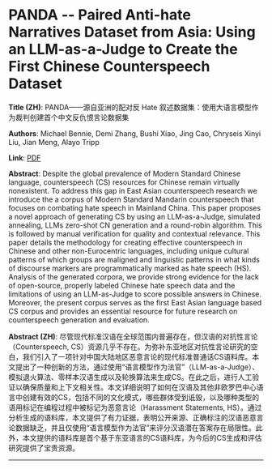 # PANDA -- Paired Anti-hate Narratives Dataset from Asia: Using an LLM-as-a-Judge to Create the First Chinese Counterspeech Dataset 

**Title (ZH)**: PANDA——源自亚洲的配对反 Hate 叙述数据集：使用大语言模型作为裁判创建首个中文反仇恨言论数据集 

**Authors**: Michael Bennie, Demi Zhang, Bushi Xiao, Jing Cao, Chryseis Xinyi Liu, Jian Meng, Alayo Tripp  

**Link**: [PDF](https://arxiv.org/pdf/2501.00697)  

**Abstract**: Despite the global prevalence of Modern Standard Chinese language, counterspeech (CS) resources for Chinese remain virtually nonexistent. To address this gap in East Asian counterspeech research we introduce the a corpus of Modern Standard Mandarin counterspeech that focuses on combating hate speech in Mainland China. This paper proposes a novel approach of generating CS by using an LLM-as-a-Judge, simulated annealing, LLMs zero-shot CN generation and a round-robin algorithm. This is followed by manual verification for quality and contextual relevance. This paper details the methodology for creating effective counterspeech in Chinese and other non-Eurocentric languages, including unique cultural patterns of which groups are maligned and linguistic patterns in what kinds of discourse markers are programmatically marked as hate speech (HS). Analysis of the generated corpora, we provide strong evidence for the lack of open-source, properly labeled Chinese hate speech data and the limitations of using an LLM-as-Judge to score possible answers in Chinese. Moreover, the present corpus serves as the first East Asian language based CS corpus and provides an essential resource for future research on counterspeech generation and evaluation. 

**Abstract (ZH)**: 尽管现代标准汉语在全球范围内普遍存在，但汉语的对抗性言论（Counterspeech, CS）资源几乎不存在。为弥补东亚地区对抗性言论研究的空白，我们引入了一项针对中国大陆地区恶意言论的现代标准普通话CS语料库。本文提出了一种创新的方法，通过使用“语言模型作为法官”（LLM-as-a-Judge）、模拟退火算法、零样本汉语生成以及轮换算法来生成CS。在此之后，进行人工验证以确保质量和上下文相关性。本文详细说明了如何在汉语及其他非欧罗巴中心语言中创建有效的CS，包括不同的文化模式，哪些群体受到诋毁，以及哪种类型的语用标记在编程过程中被标记为恶意言论（Harassment Statements, HS）。通过分析生成的语料库，本文提供了有力证据，表明公开来源、正确标注的汉语恶意言论数据缺乏，并且仅使用“语言模型作为法官”来评分汉语潜在答案存在局限性。此外，本文提供的语料库是首个基于东亚语言的CS语料库，为今后的CS生成和评估研究提供了宝贵资源。 

---
